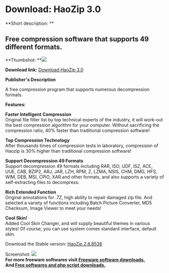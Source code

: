 # Download: HaoZip 3.0

**Short description: **

## Free compression software that supports 49 different formats.

  
**Thumbshot: **![](http://www.freewarefiles.com/screenshot/haozip_md.jpg)   
  
**Download link:** [Download HaoZip 3.0](http://freesoftwares.boysofts.com/HaoZip_program_74624.html)  
  

**Publisher's Description**  
  

A free compression program that supports numerous decompression formats.

**Features:**

**Faster Intelligent Compression**  
Original file filter list by top technical experts of the industry, it will
work-out the best compression algorithm for your computer. Without sacrificing
the compression ratio, 40% faster than traditional compression software!

**Top Compression Technology**  
After thousands times of compression tests in laboratory, compression of
Haozip is 30% higher than traditional compression software!

**Support Decompression 49 Formats**  
Support decompression 49 formats including RAR, ISO, UDF, ISZ, ACE, UUE, CAB,
BZIP2, ARJ, JAR, LZH, RPM, Z, LZMA, NSIS, CHM, DMG, HFS, WIM, DEB, MSI, CPIO,
XAR and other formats, and also supports a variety of self-extracting files to
decompress.

**Rich Extended Function**  
Original annotations for .7Z, high ability to repair damaged zip file. And
selected a variety of functions including Batch Picture Converter, MD5
Checksum, Image Viewer to meet your needs!

**Cool Skin!**  
Added Cool Skin Changer, and will supply beautiful themes in various styles!
Of course, you can use system comes standard interface, default skin.

Download the Stable version: [HaoZip
2.6.8538](http://download.haozip.com/haozip_v2.6.8538.multi.exe)

  
  
Screenshot: ![](http://www.freewarefiles.com/screenshot/haozip.jpg)  
**For more freeware softwares visit [Freeware software downloads.](http://freesoftwares.boysofts.com/)**   
**And [Free softwares and php script downloads.](http://www.boysofts.com/)**

